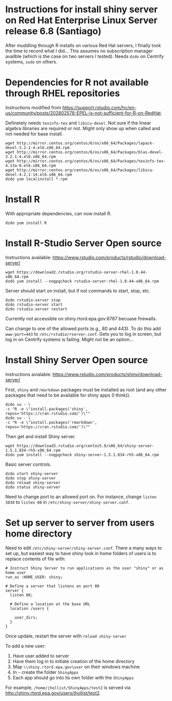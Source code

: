 # Instructions for install shiny server on Red Hat Enterprise Linux Server release 6.8 (Santiago)

After muddling through R installs on various Red Hat servers, I finally took the time to record what I did...  This assumes no subscription manager availble (which is the case on two servers I tested).  Needs `dzdo` on Centrify systems, `sudo` on others.

# Dependencies for R not available through RHEL repositories

Instructions modified from <https://support.rstudio.com/hc/en-us/community/posts/202802578-EPEL-is-not-sufficient-for-R-on-RedHat>.  

Definetely needs `texinfo-tex` and `libicu-devel`.  Not sure if the linear algebra libraries are required or not.  Might only show up when called and not needed for base install.

```
wget http://mirror.centos.org/centos/6/os/x86_64/Packages/lapack-devel-3.2.1-4.el6.x86_64.rpm
wget http://mirror.centos.org/centos/6/os/x86_64/Packages/blas-devel-3.2.1-4.el6.x86_64.rpm
wget http://mirror.centos.org/centos/6/os/x86_64/Packages/texinfo-tex-4.13a-8.el6.x86_64.rpm
wget http://mirror.centos.org/centos/6/os/x86_64/Packages/libicu-devel-4.2.1-14.el6.x86_64.rpm
dzdo yum localinstall *.rpm
```
# Install R

With appropriate dependencies, can now install R.

```
dzdo yum install R
```

# Install R-Studio Server Open source

Instructions available: <https://www.rstudio.com/products/rstudio/download-server/>

```
wget https://download2.rstudio.org/rstudio-server-rhel-1.0.44-x86_64.rpm
dzdo yum install --nogpgcheck rstudio-server-rhel-1.0.44-x86_64.rpm
```

Server should start on install, but if not commands to start, stop, etc.

```
dzdo rstudio-server stop
dzdo rstudio-server start
dzdo rstudio-server restart
```
Currently not accessible on shiny.rtord.epa.gov:8787 becuase firewalls.

Can change to one of the allowed ports (e.g., 80 and 443).  To do this add
`www-port=443` to `/etc/rstudio/rserver.conf`.  Gets you to log in screen, but log in on Centrify systems is failing.  Might not be an option...

# Install Shiny Server Open source

Instructions avialable: <https://www.rstudio.com/products/shiny/download-server/>

First, `shiny` and `rmarkdown` packages must be installed as root (and any other packages that need to be available for shiny apps (I think)).

```
dzdo su - \
-c "R -e \"install.packages('shiny', repos='https://cran.rstudio.com/')\""
dzdo su - \
-c "R -e \"install.packages('rmarkdown', repos='https://cran.rstudio.com/')\""
```

Then get and install Shiny server.

```
wget https://download3.rstudio.org/centos5.9/x86_64/shiny-server-1.5.1.834-rh5-x86_64.rpm
dzdo yum install --nogpgcheck shiny-server-1.5.1.834-rh5-x86_64.rpm
```

Basic server controls.

```
dzdo start shiny-server
dzdo stop shiny-server
dzdo reload shiny-server
dzdo status shiny-server
```

Need to change port to an allowed port on.  For instance, change `listen 3838` to `listen 80` in `/etc/shiny-server/shiny-server.conf`.

# Set up server to server from users home directory

Need to edit `/etc/shiny-server/shiny-server.conf`.  There a many ways to set up, but easiest way to have shiny look in home folders of users is to replace contents of file with:

```
# Instruct Shiny Server to run applications as the user "shiny" or as home user
run_as :HOME_USER: shiny;

# Define a server that listens on port 80
server {
  listen 80;

  # Define a location at the base URL
  location /users {

    user_dirs;
  }
}
```

Once update, restart the server with `reload shiny-server`

To add a new user:

1. Have user added to server
2. Have them log in to initiate creation of the home directory
3. Map `\\shiny.rtord.epa.gov\user` on their windows machine
4. In `~` create the folder `ShinyApps`
5. Each app should go into its own folder with the `ShinyApps`

For example, `/home/jhollist/ShinyApps/test2` is served via <http://shiny.rtord.epa.gov/users/jhollist/test2>.




